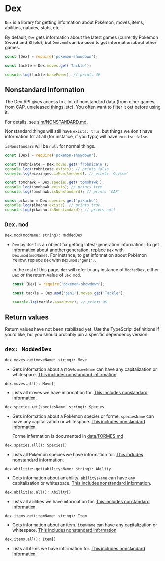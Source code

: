 Dex
===

`Dex` is a library for getting information about Pokémon, moves, items, abilities, natures, stats, etc.

By default, `Dex` gets information about the latest games (currently Pokémon Sword and Shield), but `Dex.mod` can be used to get information about other games.

```js
const {Dex} = require('pokemon-showdown');

const tackle = Dex.moves.get('Tackle');

console.log(tackle.basePower); // prints 40
```


Nonstandard information
-----------------------

The Dex API gives access to a lot of nonstandard data (from other games, from CAP, unreleased things, etc). You often want to filter it out before using it.

For details, see [sim/NONSTANDARD.md](./NONSTANDARD.md).

Nonstandard things will still have `exists: true`, but things we don't have information for at all (for instance, if you typo) will have `exists: false`.

`isNonstandard` will be `null` for normal things.

```js
const {Dex} = require('pokemon-showdown');

const frobnicate = Dex.moves.get('frobnicate');
console.log(frobnicate.exists); // prints false
console.log(missingno.isNonstandard); // prints 'Custom'

const tomohawk = Dex.species.get('tomohawk');
console.log(tomohawk.exists); // prints true
console.log(tomohawk.isNonstandard); // prints 'CAP'

const pikachu = Dex.species.get('pikachu');
console.log(pikachu.exists); // prints true
console.log(pikachu.isNonstandard); // prints null
```


`Dex.mod`
---------

`Dex.mod(modName: string): ModdedDex`

* `Dex` by itself is an object for getting latest-generation information. To get information about another generation, replace `Dex` with `Dex.mod(modName)`. For instance, to get information about Pokémon Yellow, replace `Dex` with `Dex.mod('gen1')`.

  In the rest of this page, `dex` will refer to any instance of `ModdedDex`, either `Dex` or the return value of `Dex.mod`.

  ```js
  const {Dex} = require('pokemon-showdown');

  const tackle = Dex.mod('gen1').moves.get('Tackle');

  console.log(tackle.basePower); // prints 35
  ```


Return values
-------------

Return values have not been stabilized yet. Use the TypeScript definitions if you'd like, but you should probably pin a specific dependency version.


`dex: ModdedDex`
----------------

`dex.moves.get(moveName: string): Move`

* Gets information about a move. `moveName` can have any capitalization or whitespace. [This includes nonstandard information](#nonstandard-information).

`dex.moves.all(): Move[]`

* Lists all moves we have information for. [This includes nonstandard information](#nonstandard-information).

`dex.species.get(speciesName: string): Species`

* Gets information about a Pokémon species or forme. `speciesName` can have any capitalization or whitespace. [This includes nonstandard information](#nonstandard-information).

  Forme information is documented in [data/FORMES.md](./../data/FORMES.md)

`dex.species.all(): Species[]`

* Lists all Pokémon species we have information for. [This includes nonstandard information](#nonstandard-information).

`dex.abilities.get(abilitysName: string): Ability`

* Gets information about an ability. `abilitysName` can have any capitalization or whitespace. [This includes nonstandard information](#nonstandard-information).

`dex.abilities.all(): Ability[]`

* Lists all abilities we have information for. [This includes nonstandard information](#nonstandard-information).

`dex.items.get(itemName: string): Item`

* Gets information about an item. `itemName` can have any capitalization or whitespace. [This includes nonstandard information](#nonstandard-information).

`dex.items.all(): Item[]`

* Lists all items we have information for. [This includes nonstandard information](#nonstandard-information).

